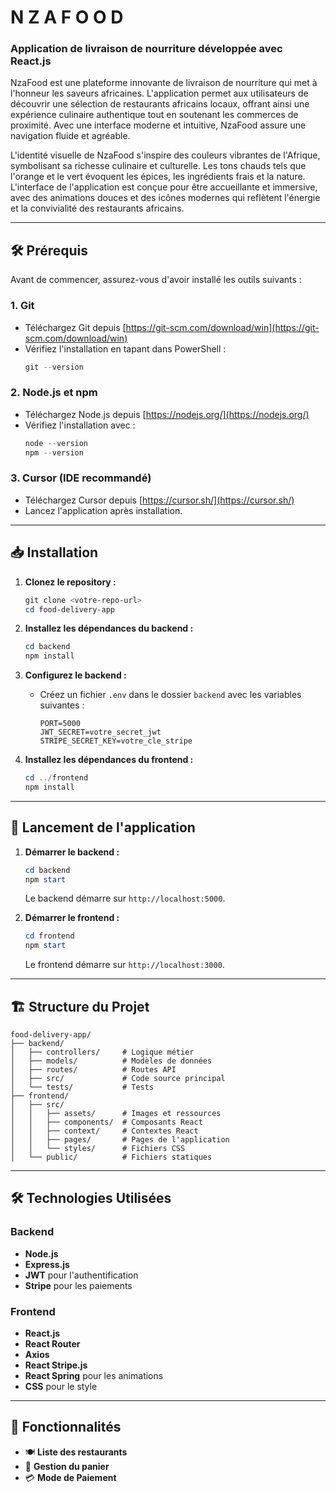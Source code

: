 # N Z A F O O D

### Application de livraison de nourriture développée avec React.js

NzaFood est une plateforme innovante de livraison de nourriture qui met à l'honneur les saveurs africaines. L'application permet aux utilisateurs de découvrir une sélection de restaurants africains locaux, offrant ainsi une expérience culinaire authentique tout en soutenant les commerces de proximité. Avec une interface moderne et intuitive, NzaFood assure une navigation fluide et agréable.


L'identité visuelle de NzaFood s'inspire des couleurs vibrantes de l'Afrique, symbolisant sa richesse culinaire et culturelle. Les tons chauds tels que l'orange et le vert évoquent les épices, les ingrédients frais et la nature. L'interface de l'application est conçue pour être accueillante et immersive, avec des animations douces et des icônes modernes qui reflètent l'énergie et la convivialité des restaurants africains.

---

## 🛠️ Prérequis

Avant de commencer, assurez-vous d'avoir installé les outils suivants :

### 1. **Git**
   - Téléchargez Git depuis [https://git-scm.com/download/win](https://git-scm.com/download/win)
   - Vérifiez l'installation en tapant dans PowerShell :
     ```powershell
     git --version
     ```

### 2. **Node.js et npm**
   - Téléchargez Node.js depuis [https://nodejs.org/](https://nodejs.org/)
   - Vérifiez l'installation avec :
     ```powershell
     node --version
     npm --version
     ```

### 3. **Cursor (IDE recommandé)**
   - Téléchargez Cursor depuis [https://cursor.sh/](https://cursor.sh/)
   - Lancez l'application après installation.

---

## 📥 Installation

1. **Clonez le repository :**
   ```powershell
   git clone <votre-repo-url>
   cd food-delivery-app
   ```

2. **Installez les dépendances du backend :**
   ```powershell
   cd backend
   npm install
   ```

3. **Configurez le backend :**
   - Créez un fichier `.env` dans le dossier `backend` avec les variables suivantes :
     ```env
     PORT=5000
     JWT_SECRET=votre_secret_jwt
     STRIPE_SECRET_KEY=votre_cle_stripe
     ```

4. **Installez les dépendances du frontend :**
   ```powershell
   cd ../frontend
   npm install
   ```

---

## 🚀 Lancement de l'application

1. **Démarrer le backend :**
   ```powershell
   cd backend
   npm start
   ```
   Le backend démarre sur `http://localhost:5000`.

2. **Démarrer le frontend :**
   ```powershell
   cd frontend
   npm start
   ```
   Le frontend démarre sur `http://localhost:3000`.

---

## 🏗️ Structure du Projet

```
food-delivery-app/
├── backend/
│   ├── controllers/     # Logique métier
│   ├── models/          # Modèles de données
│   ├── routes/          # Routes API
│   ├── src/             # Code source principal
│   └── tests/           # Tests
├── frontend/
│   ├── src/
│   │   ├── assets/      # Images et ressources
│   │   ├── components/  # Composants React
│   │   ├── context/     # Contextes React
│   │   ├── pages/       # Pages de l'application
│   │   └── styles/      # Fichiers CSS
│   └── public/          # Fichiers statiques
```

---

## 🛠️ Technologies Utilisées

### Backend
- **Node.js**
- **Express.js**
- **JWT** pour l'authentification
- **Stripe** pour les paiements

### Frontend
- **React.js**
- **React Router**
- **Axios**
- **React Stripe.js**
- **React Spring** pour les animations
- **CSS** pour le style

---

## 🔐 Fonctionnalités

- 🍽️ **Liste des restaurants**
- 🛒 **Gestion du panier**
- 💳 **Mode de Paiement**
